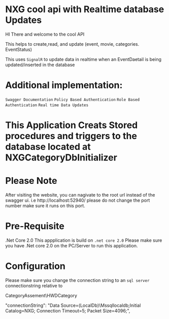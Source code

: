 # NXG cool api with Realtime database Updates 
HI There and welcome to the cool API

This helps to create,read, and update (event, movie, categories. EventStatus)

This uses `SignalR` to update data in realtime when an EventDaetail is being updated/inserted in the database


# Additional implementation:

`Swagger Documentation`
`Policy Based Authentication`
`Role Based Authentication`
`Real time Data Updates`

# This Application Creats Stored procedures and triggers to the database located at NXGCategoryDbInitializer

# Please Note 
After visiting the website, you can nagivate to the root url instead of the swagger ui. i.e http://localhost:52940/ please do not change the port number make sure it runs on this port.

# Pre-Requisite
.Net Core 2.0
This appplication is build on `.net core 2.0` Please make sure you have .Net core 2.0 on the PC/Server to run this application.

# Configuration

Please make sure you change the connection string to an `sql server` connectionstring relative to 

CategoryAssement\HWDCategory

"connectionString": "Data Source=(LocalDb)\\Mssqllocaldb;Initial Catalog=NXG; Connection Timeout=5; Packet Size=4096;",
